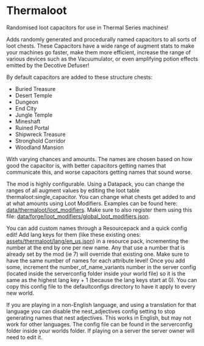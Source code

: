 # Thermaloot
Randomised loot capacitors for use in Thermal Series machines!

Adds randomly generated and procedurally named capacitors to all sorts of loot chests. These Capacitors have a wide range of augment stats to make your machines go faster, make them more efficient, increase the range of various devices such as the Vacuumulator, or even amplifying potion effects emitted by the Decotive Defuser!

 

By default capacitors are added to these structure chests:

 - Buried Treasure
 - Desert Temple
 - Dungeon
 - End City
 - Jungle Temple
 - Mineshaft
 - Ruined Portal
 - Shipwreck Treasure
 - Stronghold Corridor
 - Woodland Mansion

With varying chances and amounts. The names are chosen based on how good the capacitor is, with better capacitors getting names that communicate this, and worse capacitors getting names that sound worse.

 

 

The mod is highly configurable. Using a Datapack, you can change the ranges of all augment values by editing the loot table thermaloot:single_capacitor. You can change what chests get added to and at what amounts using Loot Modifiers. Examples can be found here: [data/thermaloot/loot_modifiers](src/main/resources/data/thermaloot/loot_modifiers). Make sure to also register them using this file: [data/forge/loot_modifiers/global_loot_modifiers.json](src/main/resources/data/forge/loot_modifiers/global_loot_modifiers.json).

 

You can add custom names through a Resourcepack and a quick config edit! Add lang keys for them (like these existing ones: [assets/thermaloot/lang/en_us.json](src/main/resources/assets/thermaloot/lang/en_us.json#L6-L62)) in a resource pack, incrementing the number at the end by one per new name. Any that use a number that is already set by the mod (ie 7) will override that existing one. Make sure to have the same number of names for each attribute level! Once you add some, increment the number_of_name_variants number in the server config (located inside the serverconfig folder inside your world file) so it is the same as the highest lang key + 1 (because the lang keys start at 0). You can copy this config file to the defaultconfigs directory to have it apply to every new world.

 

If you are playing in a non-English language, and using a translation for that language you can disable the nest_adjectives config setting to stop generating names that nest adjectives. This works in English, but may not work for other languages. The config file can be found in the serverconfig folder inside your worlds folder. If playing on a server the server owner will need to edit it.

